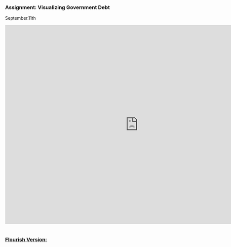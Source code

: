 ### Assignment: Visualizing Government Debt

September.11th

<iframe src="https://data.oecd.org/chart/6OgP" width="860" height="645" style="border: 0" mozallowfullscreen="true" webkitallowfullscreen="true" allowfullscreen="true"><a href="https://data.oecd.org/chart/6OgP" target="_blank">OECD Chart: General government debt, Total, % of GDP, Annual, 2018</a></iframe>

<div>
<br>
<h3><u>Flourish Version:</u></h3>
</div>
<div class="flourish-embed flourish-chart" data-src="visualisation/11155646"><script src="https://public.flourish.studio/resources/embed.js"></script></div>
